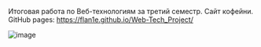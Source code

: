Итоговая работа по Веб-технологиям за третий семестр. Сайт кофейни.
GitHub pages:
https://flan1e.github.io/Web-Tech_Project/

![image](https://github.com/user-attachments/assets/d3567af4-406f-4f88-b693-776932d9413d)
